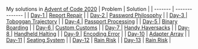 My solutions in [Advent of Code 2020](https://adventofcode.com/2020)
| Problem | Solution |
| ------- | -------------- |
| [Day-1 ](https://adventofcode.com/2020/day/1)  | [Report Repair](https://github.com/guguguc/aoc/blob/2020/day-1/solution.py) |
| [Day-2 ](https://adventofcode.com/2020/day/2)  | [Password Philosophy](https://github.com/guguguc/aoc/blob/2020/day-2/solution.py) |
| [Day-3 ](https://adventofcode.com/2020/day/3)  | [Toboggan Trajectory](https://github.com/guguguc/aoc/blob/2020/day-3/solution.py) |
| [Day-4 ](https://adventofcode.com/2020/day/4)  | [Passport Processing](https://github.com/guguguc/aoc/blob/2020/day-4/solution.py) |
| [Day-5 ](https://adventofcode.com/2020/day/5)  | [Binary Boarding](https://github.com/guguguc/aoc/blob/2020/day-5/solution.py) |
| [Day-6 ](https://adventofcode.com/2020/day/6)  | [Custom Customs](https://github.com/guguguc/aoc/blob/2020/day-6/solution.py) |
| [Day-7 ](https://adventofcode.com/2020/day/7)  | [Handy Haversacks](https://github.com/guguguc/aoc/blob/2020/day-7/solution.py) |
| [Day-8 ](https://adventofcode.com/2020/day/8)  | [Handheld Halting](https://github.com/guguguc/aoc/blob/2020/day-8/solution.py) |
| [Day-9 ](https://adventofcode.com/2020/day/9)  | [Encoding Error](https://github.com/guguguc/aoc/blob/2020/day-9/solution.py) |
| [Day-10](https://adventofcode.com/2020/day/10) | [Adapter Array](https://github.com/guguguc/aoc/blob/2020/day-10/solution.py) |
| [Day-11](https://adventofcode.com/2020/day/11) | [Seating System](https://github.com/guguguc/aoc/blob/2020/day-11/solution.py) |
| [Day-12](https://adventofcode.com/2020/day/12) | [Rain Risk](https://github.com/guguguc/aoc/blob/2020/day-12/solution.py) |
| [Day-13](https://adventofcode.com/2020/day/13) | [Rain Risk](https://github.com/guguguc/aoc/blob/2020/day-13/solution.py) |